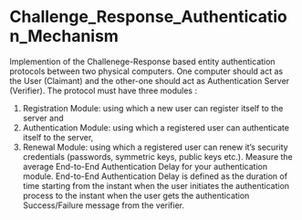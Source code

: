 # Challenge_Response_Authentication_Mechanism
Implemention of the Challenege-Response based entity authentication protocols between two physical computers. 
One computer should act as the User (Claimant) and the other-one should act as Authentication Server (Verifier). The protocol must have three modules : 
1) Registration Module: using which a new user can register itself to the server and 
2) Authentication Module: using which a registered user can authenticate itself to the server, 
3) Renewal Module: using which a registered user can renew it’s security credentials (passwords, symmetric keys, public keys etc.). 
Measure the average End-to-End Authentication Delay for your authentication module. 
End-to-End Authentication Delay is defined as the duration of time starting from the instant when the user initiates the authentication process to the instant when the user gets the authentication Success/Failure message from the verifier.
